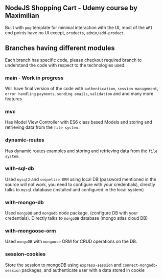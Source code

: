 ## NodeJS Shopping Cart - Udemy course by Maximilian

Built with `pug` template for minimal interaction with the UI, most of the `API` end points
have no UI except, `products`, `admin/add-product`.

## Branches having different modules

Each branch has specific code, please checkout required branch to understand the code with respect
to the technologies used.

### main - Work in progress

Will have final version of the code with `authentication`, `session management`, `error handling`
`payments`, `sending emails`, `validation` and and many more features

### mvc

Has Model View Controller with ES6 class based Models and storing and retrieving data
from the `file system.`

### dynamic-routes

Has dynamic routes examples and storing and retrieving data from the `file system`.

### with-sql-db

Used  `mysql2` and `sequelize ORM` using local DB (password mentioned in the
source will not work, you need to configure with your credentials),
directly talks to `mysql` database (installed and configured in the local system)

### with-mongo-db

Used `mongoDB` and `mongodb` node package. (configure DB with your credentials).
Directly talks to `mongoDB` database (mongo atlas cloud DB)

### with-mongoose-orm

Used `mongoDB` with `mongoose` ORM for CRUD operations on the DB.

### session-cookies

Store the session to mongoDB using `express-session` and `connect-mongodb-session` packages, and
authenticate user with a data stored in cookie
